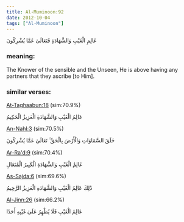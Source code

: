 ```yaml
---
title: Al-Muminoon:92
date: 2012-10-04
tags: ["Al-Muminoon"]
---
```

عَالِمِ الْغَيْبِ وَالشَّهَادَةِ فَتَعَالَىٰ عَمَّا يُشْرِكُونَ
### meaning: 
The Knower of the sensible and the Unseen, He is above having any partners that they ascribe [to Him].
### similar verses: 

[At-Taghaabun:18](/64/18) (sim:70.9%)

عَالِمُ الْغَيْبِ وَالشَّهَادَةِ الْعَزِيزُ الْحَكِيمُ

[An-Nahl:3](/16/3) (sim:70.5%)

خَلَقَ السَّمَاوَاتِ وَالْأَرْضَ بِالْحَقِّ ۚ تَعَالَىٰ عَمَّا يُشْرِكُونَ

[Ar-Ra'd:9](/13/9) (sim:70.4%)

عَالِمُ الْغَيْبِ وَالشَّهَادَةِ الْكَبِيرُ الْمُتَعَالِ

[As-Sajda:6](/32/6) (sim:69.6%)

ذَٰلِكَ عَالِمُ الْغَيْبِ وَالشَّهَادَةِ الْعَزِيزُ الرَّحِيمُ

[Al-Jinn:26](/72/26) (sim:66.2%)

عَالِمُ الْغَيْبِ فَلَا يُظْهِرُ عَلَىٰ غَيْبِهِ أَحَدًا
